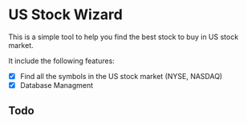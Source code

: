 # US Stock Wizard

This is a simple tool to help you find the best stock to buy in US stock market.

It include the following features:

- [x] Find all the symbols in the US stock market (NYSE, NASDAQ)
- [x] Database Managment

## Todo
